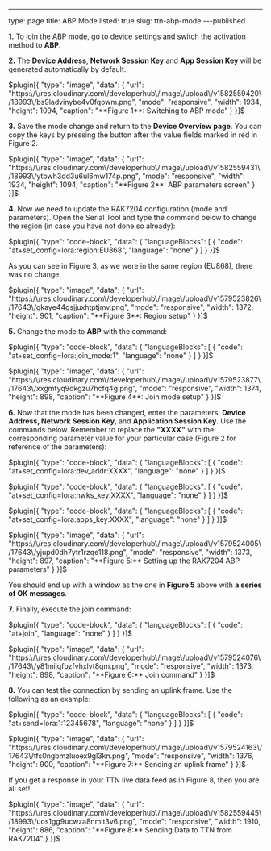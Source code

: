 ---
type: page
title: ABP Mode
listed: true
slug: ttn-abp-mode
---published

**1.** To join the ABP mode, go to device settings and switch the activation method to **ABP**.

**2.** The **Device Address**, **Network Session Key** and **App Session Key** will be generated automatically by default.

$plugin[{
    "type": "image",
    "data": {
        "url": "https:\/\/res.cloudinary.com\/developerhub\/image\/upload\/v1582559420\/18993\/bs9ladvinybe4v0fqowm.png",
        "mode": "responsive",
        "width": 1934,
        "height": 1094,
        "caption": "**Figure 1**: Switching to ABP mode"
    }
}]$

**3.** Save the mode change and return to the **Device Overview page**. You can copy the keys by pressing the button after the value fields marked in red in Figure 2.

$plugin[{
    "type": "image",
    "data": {
        "url": "https:\/\/res.cloudinary.com\/developerhub\/image\/upload\/v1582559431\/18993\/ytbwh3dd3u6ul6mw174p.png",
        "mode": "responsive",
        "width": 1934,
        "height": 1094,
        "caption": "**Figure 2**: ABP parameters screen"
    }
}]$

**4.** Now we need to update the RAK7204 configuration (mode and parameters). Open the Serial Tool and type the command below to change the region (in case you have not done so already):

$plugin[{
    "type": "code-block",
    "data": {
        "languageBlocks": [
            {
                "code": "at+set_config=lora:region:EU868",
                "language": "none"
            }
        ]
    }
}]$

As you can see in Figure 3, as we were in the same region (EU868), there was no change.

$plugin[{
    "type": "image",
    "data": {
        "url": "https:\/\/res.cloudinary.com\/developerhub\/image\/upload\/v1579523826\/17643\/gkaye44gsjjuxhtptjmv.png",
        "mode": "responsive",
        "width": 1372,
        "height": 901,
        "caption": "**Figure 3**: Region setup"
    }
}]$

**5.** Change the mode to **ABP** with the command:

$plugin[{
    "type": "code-block",
    "data": {
        "languageBlocks": [
            {
                "code": "at+set_config=lora:join_mode:1",
                "language": "none"
            }
        ]
    }
}]$

$plugin[{
    "type": "image",
    "data": {
        "url": "https:\/\/res.cloudinary.com\/developerhub\/image\/upload\/v1579523877\/17643\/xxgmfyq9dkgzu7hcfq4g.png",
        "mode": "responsive",
        "width": 1374,
        "height": 898,
        "caption": "**Figure 4**: Join mode setup"
    }
}]$

**6.** Now that the mode has been changed, enter the parameters: **Device Address, Network  Session Key**, and **Application Session Key**. Use the commands below. Remember to replace the **"XXXX"** with the corresponding parameter value for your particular case (Figure 2 for reference of the parameters):

$plugin[{
    "type": "code-block",
    "data": {
        "languageBlocks": [
            {
                "code": "at+set_config=lora:dev_addr:XXXX",
                "language": "none"
            }
        ]
    }
}]$

$plugin[{
    "type": "code-block",
    "data": {
        "languageBlocks": [
            {
                "code": "at+set_config=lora:nwks_key:XXXX",
                "language": "none"
            }
        ]
    }
}]$

$plugin[{
    "type": "code-block",
    "data": {
        "languageBlocks": [
            {
                "code": "at+set_config=lora:apps_key:XXXX",
                "language": "none"
            }
        ]
    }
}]$

$plugin[{
    "type": "image",
    "data": {
        "url": "https:\/\/res.cloudinary.com\/developerhub\/image\/upload\/v1579524005\/17643\/yjupd0dh7ytr1rzqe118.png",
        "mode": "responsive",
        "width": 1373,
        "height": 897,
        "caption": "**Figure 5:** Setting up the RAK7204 ABP parameters"
    }
}]$

You should end up with a window as the one in **Figure 5** above with **a series of OK messages**.

**7.** Finally, execute the join command:

$plugin[{
    "type": "code-block",
    "data": {
        "languageBlocks": [
            {
                "code": "at+join",
                "language": "none"
            }
        ]
    }
}]$

$plugin[{
    "type": "image",
    "data": {
        "url": "https:\/\/res.cloudinary.com\/developerhub\/image\/upload\/v1579524076\/17643\/y81mijqfbzfvhxlvt8qm.png",
        "mode": "responsive",
        "width": 1373,
        "height": 898,
        "caption": "**Figure 6:** Join command"
    }
}]$

**8.** You can test the connection by sending an uplink frame. Use the following as an example:

$plugin[{
    "type": "code-block",
    "data": {
        "languageBlocks": [
            {
                "code": "at+send=lora:1:12345678",
                "language": "none"
            }
        ]
    }
}]$

$plugin[{
    "type": "image",
    "data": {
        "url": "https:\/\/res.cloudinary.com\/developerhub\/image\/upload\/v1579524163\/17643\/tfs0ngbmzluoex9gl3kn.png",
        "mode": "responsive",
        "width": 1376,
        "height": 900,
        "caption": "**Figure 7:** Sending an uplink frame"
    }
}]$

If you get a response in your TTN live data feed as in Figure 8, then you are all set!

$plugin[{
    "type": "image",
    "data": {
        "url": "https:\/\/res.cloudinary.com\/developerhub\/image\/upload\/v1582559445\/18993\/uos1gg9ucwza8nmlt3v6.png",
        "mode": "responsive",
        "width": 1910,
        "height": 886,
        "caption": "**Figure 8:** Sending Data to TTN from RAK7204"
    }
}]$

